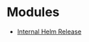 # Modules

- [Internal Helm Release](https://github.com/clowdhaus/terraform-aws-eks-addons/tree/main/modules/_helm-release)
